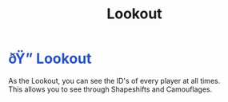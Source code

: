 ﻿---
lang: en-US
title: Lookout
prev: Guardian
next: Marshall
---
# <font color="#2a52be">ðŸ”­ <b>Lookout</b></font> <Badge text="Power" type="tip" vertical="middle"/>

As the Lookout, you can see the ID's of every player at all times.<br>
This allows you to see through Shapeshifts and Camouflages.